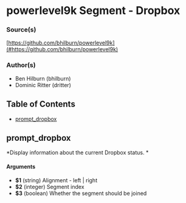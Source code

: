 # powerlevel9k Segment - Dropbox


### Source(s)

[https://github.com/bhilburn/powerlevel9k](#https://github.com/bhilburn/powerlevel9k)


### Author(s)

- Ben Hilburn (bhilburn)
- Dominic Ritter (dritter)


## Table of Contents

- [prompt_dropbox](#prompt_dropbox)

## prompt_dropbox
*Display information about the current Dropbox status. *

#### Arguments

- **$1** (string) Alignment - left | right
- **$2** (integer) Segment index
- **$3** (boolean) Whether the segment should be joined


